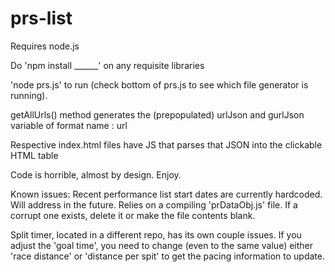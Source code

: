 # prs-list

Requires node.js

Do 'npm install ______' on any requisite libraries

'node prs.js' to run (check bottom of prs.js to see which file generator is running).

getAllUrls() method generates the (prepopulated) urlJson and gurlJson variable of format name : url

Respective index.html files have JS that parses that JSON into the clickable HTML table

Code is horrible, almost by design. Enjoy.

Known issues:
Recent performance list start dates are currently hardcoded. Will address in the future.
Relies on a compiling 'prDataObj.js' file. If a corrupt one exists, delete it or make the file contents blank.

Split timer, located in a different repo, has its own couple issues. If you adjust the 'goal time', you need to change (even to the same value) either 'race distance' or 'distance per spit' to get the pacing information to update.